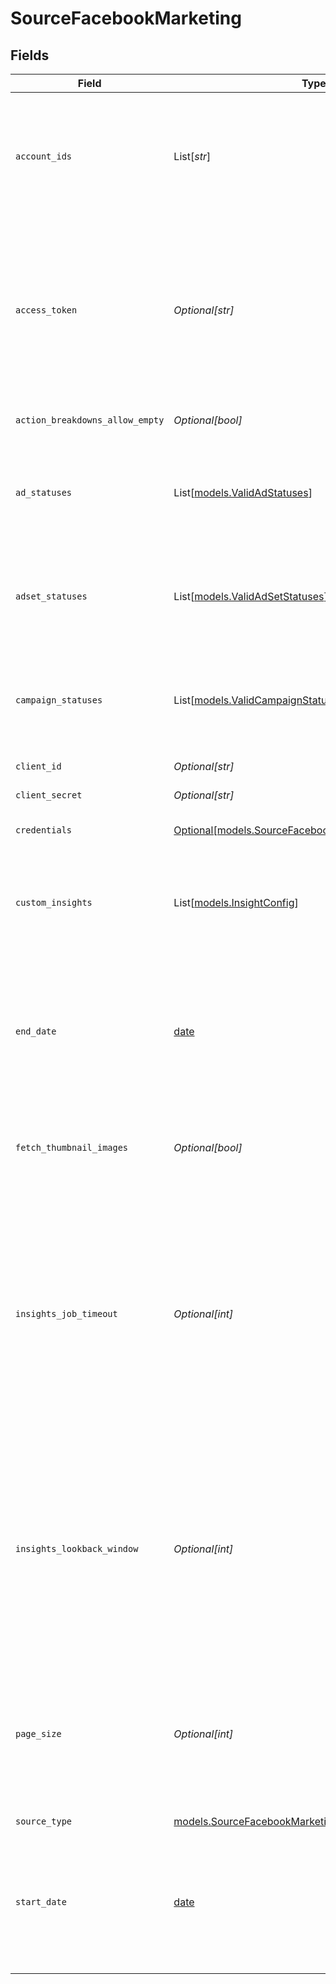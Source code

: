 # SourceFacebookMarketing


## Fields

| Field                                                                                                                                                                                                                                                                                                                                                                                                                                                 | Type                                                                                                                                                                                                                                                                                                                                                                                                                                                  | Required                                                                                                                                                                                                                                                                                                                                                                                                                                              | Description                                                                                                                                                                                                                                                                                                                                                                                                                                           | Example                                                                                                                                                                                                                                                                                                                                                                                                                                               |
| ----------------------------------------------------------------------------------------------------------------------------------------------------------------------------------------------------------------------------------------------------------------------------------------------------------------------------------------------------------------------------------------------------------------------------------------------------- | ----------------------------------------------------------------------------------------------------------------------------------------------------------------------------------------------------------------------------------------------------------------------------------------------------------------------------------------------------------------------------------------------------------------------------------------------------- | ----------------------------------------------------------------------------------------------------------------------------------------------------------------------------------------------------------------------------------------------------------------------------------------------------------------------------------------------------------------------------------------------------------------------------------------------------- | ----------------------------------------------------------------------------------------------------------------------------------------------------------------------------------------------------------------------------------------------------------------------------------------------------------------------------------------------------------------------------------------------------------------------------------------------------- | ----------------------------------------------------------------------------------------------------------------------------------------------------------------------------------------------------------------------------------------------------------------------------------------------------------------------------------------------------------------------------------------------------------------------------------------------------- |
| `account_ids`                                                                                                                                                                                                                                                                                                                                                                                                                                         | List[*str*]                                                                                                                                                                                                                                                                                                                                                                                                                                           | :heavy_check_mark:                                                                                                                                                                                                                                                                                                                                                                                                                                    | The Facebook Ad account ID(s) to pull data from. The Ad account ID number is in the account dropdown menu or in your browser's address bar of your <a href="https://adsmanager.facebook.com/adsmanager/">Meta Ads Manager</a>. See the <a href="https://www.facebook.com/business/help/1492627900875762">docs</a> for more information.                                                                                                               | 111111111111111                                                                                                                                                                                                                                                                                                                                                                                                                                       |
| `access_token`                                                                                                                                                                                                                                                                                                                                                                                                                                        | *Optional[str]*                                                                                                                                                                                                                                                                                                                                                                                                                                       | :heavy_minus_sign:                                                                                                                                                                                                                                                                                                                                                                                                                                    | The value of the generated access token. From your App’s Dashboard, click on "Marketing API" then "Tools". Select permissions <b>ads_management, ads_read, read_insights, business_management</b>. Then click on "Get token". See the <a href="https://docs.airbyte.com/integrations/sources/facebook-marketing">docs</a> for more information.                                                                                                       |                                                                                                                                                                                                                                                                                                                                                                                                                                                       |
| `action_breakdowns_allow_empty`                                                                                                                                                                                                                                                                                                                                                                                                                       | *Optional[bool]*                                                                                                                                                                                                                                                                                                                                                                                                                                      | :heavy_minus_sign:                                                                                                                                                                                                                                                                                                                                                                                                                                    | Allows action_breakdowns to be an empty list                                                                                                                                                                                                                                                                                                                                                                                                          |                                                                                                                                                                                                                                                                                                                                                                                                                                                       |
| `ad_statuses`                                                                                                                                                                                                                                                                                                                                                                                                                                         | List[[models.ValidAdStatuses](../models/validadstatuses.md)]                                                                                                                                                                                                                                                                                                                                                                                          | :heavy_minus_sign:                                                                                                                                                                                                                                                                                                                                                                                                                                    | Select the statuses you want to be loaded in the stream. If no specific statuses are selected, the API's default behavior applies, and some statuses may be filtered out.                                                                                                                                                                                                                                                                             |                                                                                                                                                                                                                                                                                                                                                                                                                                                       |
| `adset_statuses`                                                                                                                                                                                                                                                                                                                                                                                                                                      | List[[models.ValidAdSetStatuses](../models/validadsetstatuses.md)]                                                                                                                                                                                                                                                                                                                                                                                    | :heavy_minus_sign:                                                                                                                                                                                                                                                                                                                                                                                                                                    | Select the statuses you want to be loaded in the stream. If no specific statuses are selected, the API's default behavior applies, and some statuses may be filtered out.                                                                                                                                                                                                                                                                             |                                                                                                                                                                                                                                                                                                                                                                                                                                                       |
| `campaign_statuses`                                                                                                                                                                                                                                                                                                                                                                                                                                   | List[[models.ValidCampaignStatuses](../models/validcampaignstatuses.md)]                                                                                                                                                                                                                                                                                                                                                                              | :heavy_minus_sign:                                                                                                                                                                                                                                                                                                                                                                                                                                    | Select the statuses you want to be loaded in the stream. If no specific statuses are selected, the API's default behavior applies, and some statuses may be filtered out.                                                                                                                                                                                                                                                                             |                                                                                                                                                                                                                                                                                                                                                                                                                                                       |
| `client_id`                                                                                                                                                                                                                                                                                                                                                                                                                                           | *Optional[str]*                                                                                                                                                                                                                                                                                                                                                                                                                                       | :heavy_minus_sign:                                                                                                                                                                                                                                                                                                                                                                                                                                    | The Client Id for your OAuth app                                                                                                                                                                                                                                                                                                                                                                                                                      |                                                                                                                                                                                                                                                                                                                                                                                                                                                       |
| `client_secret`                                                                                                                                                                                                                                                                                                                                                                                                                                       | *Optional[str]*                                                                                                                                                                                                                                                                                                                                                                                                                                       | :heavy_minus_sign:                                                                                                                                                                                                                                                                                                                                                                                                                                    | The Client Secret for your OAuth app                                                                                                                                                                                                                                                                                                                                                                                                                  |                                                                                                                                                                                                                                                                                                                                                                                                                                                       |
| `credentials`                                                                                                                                                                                                                                                                                                                                                                                                                                         | [Optional[models.SourceFacebookMarketingAuthentication]](../models/sourcefacebookmarketingauthentication.md)                                                                                                                                                                                                                                                                                                                                          | :heavy_minus_sign:                                                                                                                                                                                                                                                                                                                                                                                                                                    | Credentials for connecting to the Facebook Marketing API                                                                                                                                                                                                                                                                                                                                                                                              |                                                                                                                                                                                                                                                                                                                                                                                                                                                       |
| `custom_insights`                                                                                                                                                                                                                                                                                                                                                                                                                                     | List[[models.InsightConfig](../models/insightconfig.md)]                                                                                                                                                                                                                                                                                                                                                                                              | :heavy_minus_sign:                                                                                                                                                                                                                                                                                                                                                                                                                                    | A list which contains ad statistics entries, each entry must have a name and can contains fields, breakdowns or action_breakdowns. Click on "add" to fill this field.                                                                                                                                                                                                                                                                                 |                                                                                                                                                                                                                                                                                                                                                                                                                                                       |
| `end_date`                                                                                                                                                                                                                                                                                                                                                                                                                                            | [date](https://docs.python.org/3/library/datetime.html#date-objects)                                                                                                                                                                                                                                                                                                                                                                                  | :heavy_minus_sign:                                                                                                                                                                                                                                                                                                                                                                                                                                    | The date until which you'd like to replicate data for all incremental streams, in the format YYYY-MM-DDT00:00:00Z. All data generated between the start date and this end date will be replicated. Not setting this option will result in always syncing the latest data.                                                                                                                                                                             | 2017-01-26T00:00:00Z                                                                                                                                                                                                                                                                                                                                                                                                                                  |
| `fetch_thumbnail_images`                                                                                                                                                                                                                                                                                                                                                                                                                              | *Optional[bool]*                                                                                                                                                                                                                                                                                                                                                                                                                                      | :heavy_minus_sign:                                                                                                                                                                                                                                                                                                                                                                                                                                    | Set to active if you want to fetch the thumbnail_url and store the result in thumbnail_data_url for each Ad Creative.                                                                                                                                                                                                                                                                                                                                 |                                                                                                                                                                                                                                                                                                                                                                                                                                                       |
| `insights_job_timeout`                                                                                                                                                                                                                                                                                                                                                                                                                                | *Optional[int]*                                                                                                                                                                                                                                                                                                                                                                                                                                       | :heavy_minus_sign:                                                                                                                                                                                                                                                                                                                                                                                                                                    | Insights Job Timeout establishes the maximum amount of time (in minutes) of waiting for the report job to complete. When timeout is reached the job is considered failed and we are trying to request smaller amount of data by breaking the job to few smaller ones. If you definitely know that 60 minutes is not enough for your report to be processed then you can decrease the timeout value, so we start breaking job to smaller parts faster. |                                                                                                                                                                                                                                                                                                                                                                                                                                                       |
| `insights_lookback_window`                                                                                                                                                                                                                                                                                                                                                                                                                            | *Optional[int]*                                                                                                                                                                                                                                                                                                                                                                                                                                       | :heavy_minus_sign:                                                                                                                                                                                                                                                                                                                                                                                                                                    | The attribution window. Facebook freezes insight data 28 days after it was generated, which means that all data from the past 28 days may have changed since we last emitted it, so you can retrieve refreshed insights from the past by setting this parameter. If you set a custom lookback window value in Facebook account, please provide the same value here.                                                                                   |                                                                                                                                                                                                                                                                                                                                                                                                                                                       |
| `page_size`                                                                                                                                                                                                                                                                                                                                                                                                                                           | *Optional[int]*                                                                                                                                                                                                                                                                                                                                                                                                                                       | :heavy_minus_sign:                                                                                                                                                                                                                                                                                                                                                                                                                                    | Page size used when sending requests to Facebook API to specify number of records per page when response has pagination. Most users do not need to set this field unless they specifically need to tune the connector to address specific issues or use cases.                                                                                                                                                                                        |                                                                                                                                                                                                                                                                                                                                                                                                                                                       |
| `source_type`                                                                                                                                                                                                                                                                                                                                                                                                                                         | [models.SourceFacebookMarketingFacebookMarketing](../models/sourcefacebookmarketingfacebookmarketing.md)                                                                                                                                                                                                                                                                                                                                              | :heavy_check_mark:                                                                                                                                                                                                                                                                                                                                                                                                                                    | N/A                                                                                                                                                                                                                                                                                                                                                                                                                                                   |                                                                                                                                                                                                                                                                                                                                                                                                                                                       |
| `start_date`                                                                                                                                                                                                                                                                                                                                                                                                                                          | [date](https://docs.python.org/3/library/datetime.html#date-objects)                                                                                                                                                                                                                                                                                                                                                                                  | :heavy_minus_sign:                                                                                                                                                                                                                                                                                                                                                                                                                                    | The date from which you'd like to replicate data for all incremental streams, in the format YYYY-MM-DDT00:00:00Z. If not set then all data will be replicated for usual streams and only last 2 years for insight streams.                                                                                                                                                                                                                            | 2017-01-25T00:00:00Z                                                                                                                                                                                                                                                                                                                                                                                                                                  |